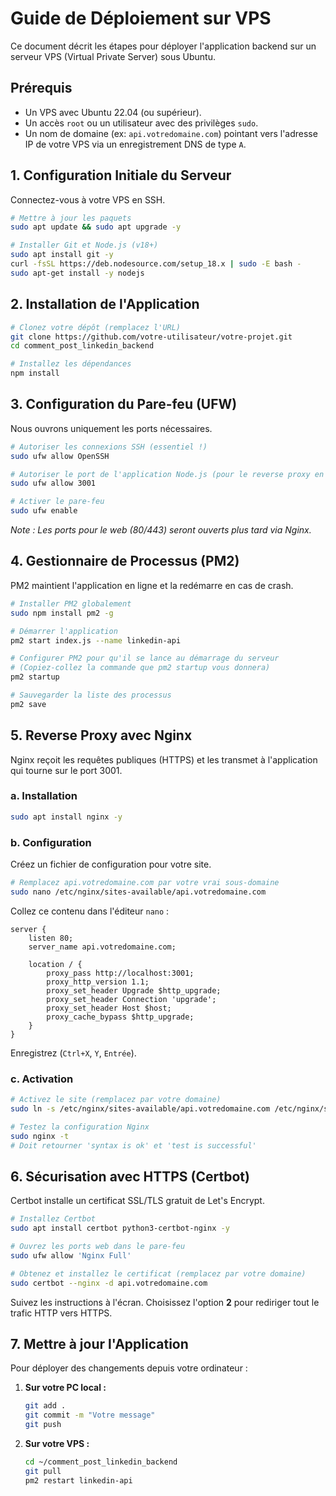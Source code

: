 # Guide de Déploiement sur VPS

Ce document décrit les étapes pour déployer l'application backend sur un serveur VPS (Virtual Private Server) sous Ubuntu.

## Prérequis

- Un VPS avec Ubuntu 22.04 (ou supérieur).
- Un accès `root` ou un utilisateur avec des privilèges `sudo`.
- Un nom de domaine (ex: `api.votredomaine.com`) pointant vers l'adresse IP de votre VPS via un enregistrement DNS de type `A`.

## 1. Configuration Initiale du Serveur

Connectez-vous à votre VPS en SSH.

```bash
# Mettre à jour les paquets
sudo apt update && sudo apt upgrade -y

# Installer Git et Node.js (v18+)
sudo apt install git -y
curl -fsSL https://deb.nodesource.com/setup_18.x | sudo -E bash -
sudo apt-get install -y nodejs
```

## 2. Installation de l'Application

```bash
# Clonez votre dépôt (remplacez l'URL)
git clone https://github.com/votre-utilisateur/votre-projet.git
cd comment_post_linkedin_backend

# Installez les dépendances
npm install
```

## 3. Configuration du Pare-feu (UFW)

Nous ouvrons uniquement les ports nécessaires.

```bash
# Autoriser les connexions SSH (essentiel !)
sudo ufw allow OpenSSH

# Autoriser le port de l'application Node.js (pour le reverse proxy en local)
sudo ufw allow 3001

# Activer le pare-feu
sudo ufw enable
```
*Note : Les ports pour le web (80/443) seront ouverts plus tard via Nginx.*

## 4. Gestionnaire de Processus (PM2)

PM2 maintient l'application en ligne et la redémarre en cas de crash.

```bash
# Installer PM2 globalement
sudo npm install pm2 -g

# Démarrer l'application
pm2 start index.js --name linkedin-api

# Configurer PM2 pour qu'il se lance au démarrage du serveur
# (Copiez-collez la commande que pm2 startup vous donnera)
pm2 startup

# Sauvegarder la liste des processus
pm2 save
```

## 5. Reverse Proxy avec Nginx

Nginx reçoit les requêtes publiques (HTTPS) et les transmet à l'application qui tourne sur le port 3001.

### a. Installation

```bash
sudo apt install nginx -y
```

### b. Configuration

Créez un fichier de configuration pour votre site.

```bash
# Remplacez api.votredomaine.com par votre vrai sous-domaine
sudo nano /etc/nginx/sites-available/api.votredomaine.com
```

Collez ce contenu dans l'éditeur `nano` :

```nginx
server {
    listen 80;
    server_name api.votredomaine.com;

    location / {
        proxy_pass http://localhost:3001;
        proxy_http_version 1.1;
        proxy_set_header Upgrade $http_upgrade;
        proxy_set_header Connection 'upgrade';
        proxy_set_header Host $host;
        proxy_cache_bypass $http_upgrade;
    }
}
```

Enregistrez (`Ctrl+X`, `Y`, `Entrée`).

### c. Activation

```bash
# Activez le site (remplacez par votre domaine)
sudo ln -s /etc/nginx/sites-available/api.votredomaine.com /etc/nginx/sites-enabled/

# Testez la configuration Nginx
sudo nginx -t
# Doit retourner 'syntax is ok' et 'test is successful'
```

## 6. Sécurisation avec HTTPS (Certbot)

Certbot installe un certificat SSL/TLS gratuit de Let's Encrypt.

```bash
# Installez Certbot
sudo apt install certbot python3-certbot-nginx -y

# Ouvrez les ports web dans le pare-feu
sudo ufw allow 'Nginx Full'

# Obtenez et installez le certificat (remplacez par votre domaine)
sudo certbot --nginx -d api.votredomaine.com
```

Suivez les instructions à l'écran. Choisissez l'option **2** pour rediriger tout le trafic HTTP vers HTTPS.

## 7. Mettre à jour l'Application

Pour déployer des changements depuis votre ordinateur :

1.  **Sur votre PC local :**
    ```bash
    git add .
    git commit -m "Votre message"
    git push
    ```

2.  **Sur votre VPS :**
    ```bash
    cd ~/comment_post_linkedin_backend
    git pull
    pm2 restart linkedin-api
    ```
